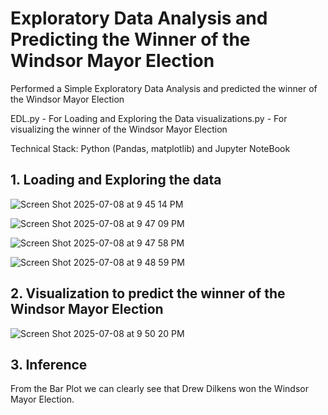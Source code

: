 # Exploratory Data Analysis and Predicting the Winner of the Windsor Mayor Election
Performed a Simple Exploratory Data Analysis and predicted the winner of the Windsor Mayor Election 

EDL.py - For Loading and Exploring the Data
visualizations.py - For visualizing the winner of the Windsor Mayor Election

Technical Stack: Python (Pandas, matplotlib) and Jupyter NoteBook

## 1. Loading and Exploring the data

![Screen Shot 2025-07-08 at 9 45 14 PM](https://github.com/user-attachments/assets/321511f2-72f0-459a-b0ad-d2bf4519e2dd)


![Screen Shot 2025-07-08 at 9 47 09 PM](https://github.com/user-attachments/assets/e67a3230-4310-4ead-90fd-86c6dacd0cf0)


![Screen Shot 2025-07-08 at 9 47 58 PM](https://github.com/user-attachments/assets/c095c356-dc23-440f-b04f-85150f94fdb8)


![Screen Shot 2025-07-08 at 9 48 59 PM](https://github.com/user-attachments/assets/b7bbff46-00de-4154-b8c8-b0f3cdb09d31)

## 2. Visualization to predict the winner of the Windsor Mayor Election


![Screen Shot 2025-07-08 at 9 50 20 PM](https://github.com/user-attachments/assets/6fa18951-8b7e-416c-be5f-1cb43094e242)

## 3. Inference

From the Bar Plot we can clearly see that Drew Dilkens won the Windsor Mayor Election.
